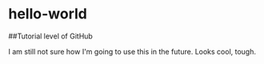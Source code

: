 # hello-world
##Tutorial level of GitHub

I am still not sure how I'm going to use this in the future. Looks cool, tough.
